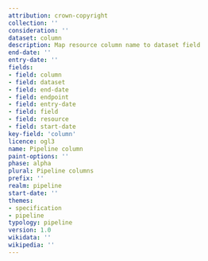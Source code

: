 ```yaml
---
attribution: crown-copyright
collection: ''
consideration: ''
dataset: column
description: Map resource column name to dataset field
end-date: ''
entry-date: ''
fields:
- field: column
- field: dataset
- field: end-date
- field: endpoint
- field: entry-date
- field: field
- field: resource
- field: start-date
key-field: 'column'
licence: ogl3
name: Pipeline column
paint-options: ''
phase: alpha
plural: Pipeline columns
prefix: ''
realm: pipeline
start-date: ''
themes:
- specification
- pipeline
typology: pipeline
version: 1.0
wikidata: ''
wikipedia: ''
---
```

